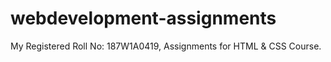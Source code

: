 # webdevelopment-assignments
My Registered Roll No: 187W1A0419, Assignments for HTML &amp; CSS Course. 
